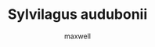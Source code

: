 ---
layout: post
author: maxwell
title: Sylvilagus audubonii
description: 
tags: []
image: 
  feature: 
  credit: 
  creditlink: 
permalink: sylvilagus-audubonii
---